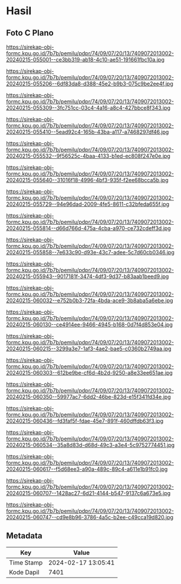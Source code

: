 # Hasil

## Foto C Plano

https://sirekap-obj-formc.kpu.go.id/7b7b/pemilu/pdpr/74/09/07/20/13/7409072013002-20240215-055001--ce3bb319-ab18-4c10-ae51-191661fbc10a.jpg

https://sirekap-obj-formc.kpu.go.id/7b7b/pemilu/pdpr/74/09/07/20/13/7409072013002-20240215-055206--6df83da8-d388-45e2-b9b3-075c9be2ee4f.jpg

https://sirekap-obj-formc.kpu.go.id/7b7b/pemilu/pdpr/74/09/07/20/13/7409072013002-20240215-055309--3fc751cc-03c4-4a16-a8c4-427bbce8f343.jpg

https://sirekap-obj-formc.kpu.go.id/7b7b/pemilu/pdpr/74/09/07/20/13/7409072013002-20240215-055410--5ead92c4-165b-43ba-a117-a7468297df46.jpg

https://sirekap-obj-formc.kpu.go.id/7b7b/pemilu/pdpr/74/09/07/20/13/7409072013002-20240215-055532--9f56525c-4baa-4133-b1ed-ec808f247e0e.jpg

https://sirekap-obj-formc.kpu.go.id/7b7b/pemilu/pdpr/74/09/07/20/13/7409072013002-20240215-055640--31016f18-4996-4bf3-935f-f2ee68bcca5b.jpg

https://sirekap-obj-formc.kpu.go.id/7b7b/pemilu/pdpr/74/09/07/20/13/7409072013002-20240215-055729--94e96dad-2009-4fe5-8611-c32bfeda655f.jpg

https://sirekap-obj-formc.kpu.go.id/7b7b/pemilu/pdpr/74/09/07/20/13/7409072013002-20240215-055814--d66d766d-475a-4cba-a970-ce732cdeff3d.jpg

https://sirekap-obj-formc.kpu.go.id/7b7b/pemilu/pdpr/74/09/07/20/13/7409072013002-20240215-055858--7e633c90-d93e-43c7-adee-5c7d60cb0346.jpg

https://sirekap-obj-formc.kpu.go.id/7b7b/pemilu/pdpr/74/09/07/20/13/7409072013002-20240215-055943--9017181f-3474-4df3-9d37-b83aab1beed9.jpg

https://sirekap-obj-formc.kpu.go.id/7b7b/pemilu/pdpr/74/09/07/20/13/7409072013002-20240215-060032--e752b0b3-72fa-4bda-ace9-3b8aba5a6ebe.jpg

https://sirekap-obj-formc.kpu.go.id/7b7b/pemilu/pdpr/74/09/07/20/13/7409072013002-20240215-060130--ce4914ee-9466-4945-b168-0d7f4d853e04.jpg

https://sirekap-obj-formc.kpu.go.id/7b7b/pemilu/pdpr/74/09/07/20/13/7409072013002-20240215-060215--3299a3e7-1af3-4ae2-bae5-c0360b2749aa.jpg

https://sirekap-obj-formc.kpu.go.id/7b7b/pemilu/pdpr/74/09/07/20/13/7409072013002-20240215-060303--612be9be-cf6d-4b2d-9250-a8e33ee651ae.jpg

https://sirekap-obj-formc.kpu.go.id/7b7b/pemilu/pdpr/74/09/07/20/13/7409072013002-20240215-060350--59977ac7-6dd2-46be-823d-e15f341fd34e.jpg

https://sirekap-obj-formc.kpu.go.id/7b7b/pemilu/pdpr/74/09/07/20/13/7409072013002-20240215-060436--fd3faf5f-fdae-45e7-891f-460dffdb63f3.jpg

https://sirekap-obj-formc.kpu.go.id/7b7b/pemilu/pdpr/74/09/07/20/13/7409072013002-20240215-060534--35a8d83d-d68d-49c3-a3e4-5c9752774451.jpg

https://sirekap-obj-formc.kpu.go.id/7b7b/pemilu/pdpr/74/09/07/20/13/7409072013002-20240215-060617--f5d68ee3-a90a-489c-89c4-a611e1b91fc0.jpg

https://sirekap-obj-formc.kpu.go.id/7b7b/pemilu/pdpr/74/09/07/20/13/7409072013002-20240215-060707--1428ac27-6d21-4144-b547-9137c6a673e5.jpg

https://sirekap-obj-formc.kpu.go.id/7b7b/pemilu/pdpr/74/09/07/20/13/7409072013002-20240215-060747--cd9e8b96-3786-4a5c-b2ee-c49cca19d820.jpg


## Metadata

| Key        | Value               |
| ---------- | ------------------- |
| Time Stamp | 2024-02-17 13:05:41 |
| Kode Dapil | 7401                |



